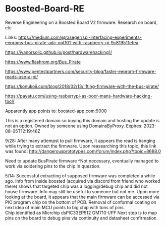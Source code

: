 # Boosted-Board-RE
Reverse Engineering on a Boosted Board V2 firmware. Research on board, etc


Links:
https://medium.com/@rxseger/spi-interfacing-experiments-eeproms-bus-pirate-adc-opt101-with-raspberry-pi-9c819511efea

https://ivanorsolic.github.io/post/hardwarehacking1/

https://www.flashrom.org/Bus_Pirate

https://www.pentestpartners.com/security-blog/faster-eeprom-firmware-reads-use-a-pi/

https://konukoii.com/blog/2018/02/13/lifting-firmware-with-the-bus-pirate/

https://payatu.com/using-rasberrypi-as-poor-mans-hardware-hacking-tool/

Apparently app points to:
boosted-app.com:9000

This is a registered domain so buying this domain and hosting the update is not an option. Owned by someone using DomainsByProxy.
Expires: 2023-08-05T12:19:46Z

9/28: After many attempst to pull firmware, it appears the read is hanging while trying to extract the firmware. Upon reasearching this topic, this link was found:
http://dangerousprototypes.com/forum/index.php?topic=8688.0

Need to update BusPirate firmware
^Not necessary, eventually managed to work via soldering pins to the chip in question.


5/14: Successful extracting of supposed firmware was completed a while ago. Info from inside boosted (acquired via discord from friend who worked there) shows that targeted chip was a logging/debug chip and did not house firmware. Info may still be useful to someone but not me. Upon more looking at the board, it appears that the main firmware can be accessed via PIC program chip on the bottom of PCB. Removal of conformal coating on next idea of main MCU points to big chip with tons of pins.   
    Chip identified as Micrchip dsPIC33EP512 GM710-I/PF
Next step is to map pins on the board to debug pins via continuity and datasheet confirmation.

